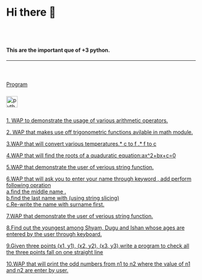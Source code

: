 # Hi there 👋
<br clear="both">

#

<h4 align="left">This are the important que of +3 python.</h4>
<hr>

<br>

###
[Program](/program/)

###

<div align="left">
  <img src="https://cdn.jsdelivr.net/gh/devicons/devicon/icons/python/python-original.svg" height="30" alt="python logo"  />
  <img width="12" />
</div> 

###
[1. WAP to demonstrate the usage of various arithmetic operators.](/program/py1.py)

[2. WAP that makes use off trigonometric functions avilable in math module.](/program//py2.py)

[3.WAP that will convert various temperatures.* c to f .* f to c](/program/py3.py)

[4.WAP that will find the roots of a quaduratic equation:ax^2+bx+c=0](/program/py4.py)

[5.WAP that demonstrate the user of verious string function.](/program/py5.py)

[6.WAP that will ask you to enter your name through keyword , add perform following opration <br> a.find the middle name .<br>b.find the last name with (using string slicing) <br> c.Re-write the name with surname first.](/program/py6.py)

[7.WAP that demonstrate the user of verious string function.](/program/py7.py)

[8.Find out the youngest among Shyam, Dugu and Ishan whose ages are entered by the user through keyboard.](/program/py8.py)

[9.Given three points (x1, y1), (x2, y2), (x3, y3),write a program to check all the three points fall on one straight line ](/program/py9.py)

[10.WAP that will print the odd numbers from n1 to n2 where the value of n1 and n2 are enter by user.](/program/py10.py)
###
###